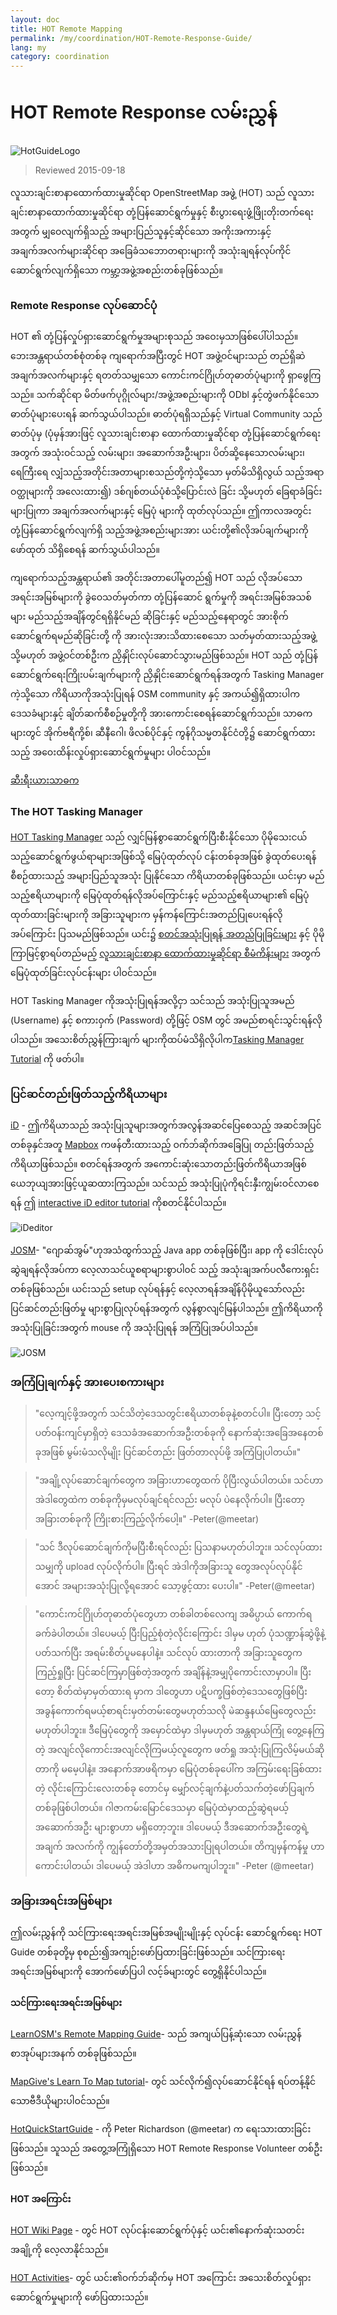 ```yaml
---
layout: doc
title: HOT Remote Mapping  
permalink: /my/coordination/HOT-Remote-Response-Guide/ 
lang: my
category: coordination
---
```


# HOT Remote Response လမ်းညွှန်   

![HotGuideLogo](/images/hot-logo.png)  

> Reviewed 2015-09-18  

လူသားချင်းစာနာထောက်ထားမှုဆိုင်ရာ OpenStreetMap အဖွဲ့ (HOT) သည် လူသားချင်းစာနာထောက်ထားမှုဆိုင်ရာ တုံ့ပြန်ဆောင်ရွက်မှုနှင့် စီးပွားရေးဖွံ့ဖြိုးတိုးတက်ရေးအတွက် မျှဝေလျက်ရှိသည့် အများပြည်သူနှင့်ဆိုင်သော အကိုးအကားနှင့် အချက်အလက်များဆိုင်ရာ အခြေခံသဘောတရားများကို အသုံးချရန်လုပ်ကိုင်ဆောင်ရွက်လျက်ရှိသော ကမ္ဘာ့အဖွဲ့အစည်းတစ်ခုဖြစ်သည်။    

### Remote Response လုပ်ဆောင်ပုံ 

HOT ၏ တုံ့ပြန်လှုပ်ရှားဆောင်ရွက်မှုအများစုသည် အဝေးမှသာဖြစ်ပေါ်ပါသည်။ ဘေးအန္တရာယ်တစ်စုံတစ်ခု ကျရောက်အပြီးတွင် HOT အဖွဲ့ဝင်များသည် တည်ရှိဆဲအချက်အလက်များနှင့် ရတတ်သမျှသော ကောင်းကင်ဂြိုဟ်တုဓာတ်ပုံများကို ရှာဖွေကြသည်။ သက်ဆိုင်ရာ မိတ်ဖက်ပုဂ္ဂိုလ်များ/အဖွဲ့အစည်းများကို ODbl နှင့်တွဲဖက်နိုင်သော ဓာတ်ပုံများပေးရန် ဆက်သွယ်ပါသည်။ ဓာတ်ပုံရရှိသည်နှင့် Virtual Community သည် ဓာတ်ပုံမှ (ပုံမှန်အားဖြင့် လူသားချင်းစာနာ ထောက်ထားမှုဆိုင်ရာ တုံ့ပြန်ဆောင်ရွက်ရေးအတွက် အသုံးဝင်သည့် လမ်းများ၊ အဆောက်အဦးများ၊ ပိတ်ဆို့နေသောလမ်းများ၊ ရေကြီးရေ လျှံသည့်အတိုင်းအတာများစသည်တို့ကဲ့သို့သော မှတ်မိသိရှိလွယ် သည့်အရာဝတ္ထုများကို အလေးထား၍) ဒစ်ဂျစ်တယ်ပုံစံသို့ပြောင်းလဲ ခြင်း သို့မဟုတ် ခြေရာခံခြင်းများပြုကာ အချက်အလက်များနှင့် မြေပုံ များကို ထုတ်လုပ်သည်။ ဤကာလအတွင်း တုံ့ပြန်ဆောင်ရွက်လျက်ရှိ သည့်အဖွဲ့အစည်းများအား ယင်းတို့၏လိုအပ်ချက်များကို ဖော်ထုတ် သိရှိစေရန် ဆက်သွယ်ပါသည်။   

ကျရောက်သည့်အန္တရာယ်၏ အတိုင်းအတာပေါ်မူတည်၍ HOT သည် လိုအပ်သော အရင်းအမြစ်များကို ခွဲဝေသတ်မှတ်ကာ တုံ့ပြန်ဆောင် ရွက်မှုကို အရင်းအမြစ်အသစ်များ မည်သည့်အချိန်တွင်ရရှိနိုင်မည် ဆိုခြင်းနှင့် မည်သည့်နေရာတွင် အားစိုက်ဆောင်ရွက်ရမည်ဆိုခြင်းတို့ ကို အားလုံးအားသိထားစေသော သတ်မှတ်ထားသည့်အဖွဲ့ သို့မဟုတ် အဖွဲ့ဝင်တစ်ဦးက ညှိနှိုင်းလုပ်ဆောင်သွားမည်ဖြစ်သည်။ HOT သည် တုံ့ပြန်ဆောင်ရွက်ရေးကြိုးပမ်းချက်များကို ညှိနှိုင်းဆောင်ရွက်ရန်အတွက် Tasking Manager ကဲ့သို့သော ကိရိယာကိုအသုံးပြုရန် OSM community နှင့် အကယ်၍ရှိထားပါက ဒေသခံများနှင့် ချိတ်ဆက်စီစဉ်မှုတို့ကို အားကောင်းစေရန်ဆောင်ရွက်သည်။ သာဓကများတွင် အိုက်ဗရီကို့စ်၊ ဆီနီဂေါ၊ ဖိလစ်ပိုင်နှင့် ကွန်ဂိုသမ္မတနိုင်ငံတို့၌ ဆောင်ရွက်ထားသည့် အဝေးထိန်းလှုပ်ရှားဆောင်ရွက်မှုများ ပါဝင်သည်။   

[ဆီးရီးယားသာဓက](http://hot.openstreetmap.org/updates/2013-01-28_syria_activation)  

### The HOT Tasking Manager 

[HOT Tasking Manager](http://tasks.hotosm.org/) သည် လျှင်မြန်စွာဆောင်ရွက်ပြီးစီးနိုင်သော ပိုမိုသေးငယ်သည့်ဆောင်ရွက်ဖွယ်ရာများအဖြစ်သို့ မြေပုံထုတ်လုပ် ငန်းတစ်ခုအဖြစ် ခွဲထုတ်ပေးရန်စီစဉ်ထားသည့် အများပြည်သူအသုံး ပြုနိုင်သော ကိရိယာတစ်ခုဖြစ်သည်။ ယင်းမှာ မည်သည့်ဧရိယာများကို မြေပုံထုတ်ရန်လိုအပ်ကြောင်းနှင့် မည်သည့်ဧရိယာများ၏ မြေပုံထုတ်ထားခြင်းများကို အခြားသူများက မှန်ကန်ကြောင်းအတည်ပြုပေးရန်လိုအပ်ကြောင်း ပြသမည်ဖြစ်သည်။ ယင်း၌ [စတင်အသုံးပြုရန် အတည်ပြုခြင်းများ](http://wiki.openstreetmap.org/wiki/HOT_activation) နှင့် ပိုမိုကြာမြင့်စွာရပ်တည်မည့် [လူသားချင်းစာနာ ထောက်ထားမှုဆိုင်ရာ စီမံကိန်းများ](http://hot.openstreetmap.org/projects) အတွက် မြေပုံထုတ်ခြင်းလုပ်ငန်းများ ပါဝင်သည်။   

HOT Tasking Manager ကိုအသုံးပြုရန်အလို့ငှာ သင်သည် အသုံးပြုသူအမည် (Username) နှင့် စကားဝှက် (Password) တို့ဖြင့် OSM တွင် အမည်စာရင်းသွင်းရန်လိုပါသည်။ အသေးစိတ်ညွှန်ကြားချက် များကိုထပ်မံသိရှိလိုပါက[Tasking Manager Tutorial](http://learnosm.org/my/coordination/tm-user/) ကို ဖတ်ပါ။   


### ပြင်ဆင်တည်းဖြတ်သည့်ကိရိယာများ 

[iD](http://learnosm.org/my/beginner/id-editor/) - ဤကိရိယာသည် အသုံးပြုသူများအတွက်အလွန်အဆင်ပြေစေသည့် အဆင်အပြင်တစ်ခုနှင်အတူ [Mapbox](www.mapbox.com) ကဖန်တီးထားသည့် ဝက်ဘ်ဆိုက်အခြေပြု တည်းဖြတ်သည့်ကိရိယာဖြစ်သည်။ စတင်ရန်အတွက် အကောင်းဆုံးသောတည်းဖြတ်ကိရိယာအဖြစ် ယေဘုယျအားဖြင့်ယူဆထားကြသည်။ သင်သည် အသုံးပြုပုံကိုရင်းနှီးကျွမ်းဝင်လာစေရန် ဤ [interactive iD editor tutorial](http://ideditor.com/) ကိုစတင်နိုင်ပါသည်။   

![iDeditor](https://blog.openstreetmap.org/wp-content/uploads/2013/08/id-editor-sotm-us-2013-venue-screenshot.png)  


[JOSM](https://josm.openstreetmap.de/)- "ဂျောဆ်အွမ်"ဟုအသံထွက်သည့် Java app တစ်ခုဖြစ်ပြီး၊ app ကို ဒေါင်းလုပ်ဆွဲချရန်လိုအပ်ကာ လေ့လာသင်ယူစရာများစွာပါ၀င် သည့် အသုံးချအက်ပလီကေးရှင်းတစ်ခုဖြစ်သည်။ ယင်းသည် setup လုပ်ရန်နှင့် လေ့လာရန်အချိန်ပိုမိုယူသော်လည်း ပြင်ဆင်တည်းဖြတ်မှု များစွာပြုလုပ်ရန်အတွက် လွန်စွာလျင်မြန်ပါသည်။ ဤကိရိယာကို အသုံးပြုခြင်းအတွက် mouse ကို အသုံးပြုရန် အကြံပြုအပ်ပါသည်။  

![JOSM](https://njgeo.org/wp-content/uploads/2010/07/josm_osm_editor.png)  

### အကြံပြုချက်နှင့် အားပေးစကားများ

> "လေ့ကျင့်ဖို့အတွက် သင်သိတဲ့ဒေသတွင်းဧရိယာတစ်ခုနဲ့စတင်ပါ။ ပြီးတော့ သင့်ပတ်၀န်းကျင်မှာရှိတဲ့ ဒေသခံအဆောက်အဦးတစ်ခုကို နောက်ဆုံးအခြေအနေတစ်ခုအဖြစ် မွမ်းမံသလိုမျိုး ပြင်ဆင်တည်း ဖြတ်တာလုပ်ဖို့ အကြံပြုပါတယ်။"

> "အချို့လုပ်ဆောင်ချက်တွေက အခြားဟာတွေထက် ပိုပြီးလွယ်ပါတယ်။ သင်ဟာ အဲဒါတွေထဲက တစ်ခုကိုမှမလုပ်ချင်ရင်လည်း မလုပ် ပဲနေလိုက်ပါ။ ပြီးတော့ အခြားတစ်ခုကို ကြိုးစားကြည့်လိုက်ပေါ့။" -Peter(@meetar)

> "သင် ဒီလုပ်ဆောင်ချက်ကိုမပြီးစီးရင်လည်း ပြသနာမဟုတ်ပါဘူး။ သင်လုပ်ထားသမျှကို upload လုပ်လိုက်ပါ။ ပြီးရင် အဲဒါကိုအခြားသူ တွေအလုပ်လုပ်နိုင်အောင် အများအသုံးပြုလို့ရအောင် သော့ဖွင့်ထား ပေးပါ။" -Peter(@meetar)

> "ကောင်းကင်ဂြိုဟ်တုဓာတ်ပုံတွေဟာ တစ်ခါတစ်လေကျ အဓိပ္ပာယ် ကောက်ရခက်ခဲပါတယ်။ ဒါပေမယ့် ပြီးပြည့်စုံတဲ့လိုင်းကြောင်း ဒါမှမ ဟုတ် ပုံသဏ္ဍာန်ဆွဲဖို့နဲ့ပတ်သက်ပြီး အရမ်းစိတ်ပူမနေပါနဲ့။ သင်လုပ် ထားတာကို အခြားသူတွေကကြည့်ရှုပြီး ပြင်ဆင်ကြမှာဖြစ်တဲ့အတွက် အချိန်နဲ့အမျှပိုကောင်းလာမှာပါ။ ပြီးတော့ စိတ်ထဲမှာမှတ်ထားရ မှာက ဒါတွေဟာ ပဋိပက္ခဖြစ်တဲ့ဒေသတွေဖြစ်ပြီး အခွန်ကောက်ရမယ့်စာရင်းမှတ်တမ်းတွေမဟုတ်သလို မဲဆန္ဒနယ်မြေတွေလည်းမဟုတ်ပါဘူး။ ဒီမြေပုံတွေကို အမှောင်ထဲမှာ ဒါမှမဟုတ် အန္တရာယ်ကြုံ တွေ့နေကြတဲ့ အလျင်လိုကောင်းအလျင်လိုကြမယ့်လူတွေက ဖတ်ရှု အသုံးပြုကြလိမ့်မယ်ဆိုတာကို မမေ့ပါနဲ့။ အနောက်အာဖရိကမှာ မြေပုံတစ်ခုပေါ်က အကြမ်းရေးခြစ်ထားတဲ့ လိုင်းကြောင်းလေးတစ်ခု တောင်မှ မျှော်လင့်ချက်နဲ့ပတ်သက်တဲ့ဖော်ပြချက်တစ်ခုဖြစ်ပါတယ်။ ဂါဇာကမ်းမြောင်ဒေသမှာ မြေပုံထဲမှာထည့်ဆွဲရမယ့်အဆောက်အဦး များစွာဟာ မရှိတော့ဘူး။ ဒါပေမယ့် ဒီအဆောက်အဦးတွေရဲ့အချက် အလက်ကို ကျွန်တော်တို့အမှတ်အသားပြုရပါတယ်။ တိကျမှန်ကန်မှု ဟာ ကောင်းပါတယ်၊ ဒါပေမယ့် အဲဒါဟာ အဓိကမကျပါဘူး။" -Peter (@meetar)

### အခြားအရင်းအမြစ်များ 

ဤလမ်းညွှန်ကို သင်ကြားရေးအရင်းအမြစ်အမျိုးမျိုးနှင့် လုပ်ငန်း ဆောင်ရွက်ရေး HOT Guide တစ်ခုတို့မှ စုစည်း၍အကျဉ်းဖော်ပြထားခြင်းဖြစ်သည်။ သင်ကြားရေးအရင်းအမြစ်များကို အောက်ဖော်ပြပါ လင့်ခ်များတွင် တွေ့ရှိနိုင်ပါသည်။   

#### သင်ကြားရေးအရင်းအမြစ်များ

[LearnOSM's Remote Mapping Guide](http://learnosm.org/my/coordination/remote/)- သည် အကျယ်ပြန့်ဆုံးသော လမ်းညွှန်စာအုပ်များအနက် တစ်ခုဖြစ်သည်။   

[MapGive's Learn To Map tutorial](http://mapgive.state.gov/learn-to-map/)-  တွင် သင်လိုက်၍လုပ်ဆောင်နိုင်ရန် ရပ်တန့်နိုင်သောဗီဒီယိုများပါဝင်သည်။  

[HotQuickStartGuide](https://gist.github.com/meetar/b9929dfec129d1d7f5f2) -  ကို Peter Richardson (@meetar) က ရေးသားထားခြင်းဖြစ်သည်။ သူသည် အတွေ့အကြုံရှိသော HOT Remote Response Volunteer တစ်ဦးဖြစ်သည်။  

#### HOT အကြောင်း 

[HOT Wiki Page](http://wiki.openstreetmap.org/wiki/Humanitarian_OSM_Team) -  တွင် HOT လုပ်ငန်းဆောင်ရွက်ပုံနှင့် ယင်း၏နောက်ဆုံးသတင်းအချို့ကို လေ့လာနိုင်သည်။   

[HOT Activities](https://www.hotosm.org/what-we-do)- တွင် ယင်း၏ဝက်ဘ်ဆိုက်မှ HOT အကြောင်း အသေးစိတ်လှုပ်ရှားဆောင်ရွက်မှုများကို ဖော်ပြထားသည်။   